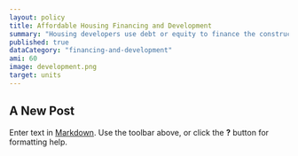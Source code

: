 ```yaml
---
layout: policy
title: Affordable Housing Financing and Development
summary: "Housing developers use debt or equity to finance the construction or rehabilitation of housing.  But low-income rents and sales prices cannot cover the costs of repaying market-rate financing..."
published: true
dataCategory: "financing-and-development"
ami: 60
image: development.png
target: units
---
```


## A New Post

Enter text in [Markdown](http://daringfireball.net/projects/markdown/). Use the toolbar above, or click the **?** button for formatting help.
